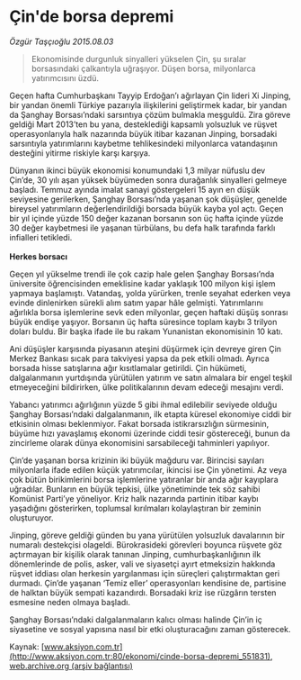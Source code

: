 # Çin'de borsa depremi

*Özgür Taşçıoğlu 2015.08.03*

<div class="pNewsDetailMainContent" itemprop="articleBody">
 <blockquote>
  <p>
   Ekonomisinde durgunluk sinyalleri yükselen Çin, şu sıralar borsasındaki çalkantıyla uğraşıyor. Düşen borsa, milyonlarca yatırımcısını üzdü.
  </p>
 </blockquote>
 <p>
  Geçen hafta Cumhurbaşkanı Tayyip Erdoğan’ı ağırlayan Çin lideri Xi Jinping, bir yandan önemli Türkiye pazarıyla ilişkilerini geliştirmek kadar, bir yandan da Şanghay Borsası’ndaki sarsıntıya çözüm bulmakla meşguldü. Zira göreve geldiği Mart 2013’ten bu yana, desteklediği kapsamlı yolsuzluk ve rüşvet operasyonlarıyla halk nazarında büyük itibar kazanan Jinping, borsadaki sarsıntıyla yatırımlarını kaybetme tehlikesindeki milyonlarca vatandaşının desteğini yitirme riskiyle karşı karşıya.
 </p>
 <p>
  Dünyanın ikinci büyük ekonomisi konumundaki 1,3 milyar nüfuslu dev Çin’de, 30 yılı aşan yüksek büyümeden sonra durağanlık sinyalleri gelmeye başladı. Temmuz ayında imalat sanayi göstergeleri 15 ayın en düşük seviyesine gerilerken, Şanghay Borsası’nda yaşanan şok düşüşler, genelde bireysel yatırımların değerlendirildiği borsada büyük kayba yol açtı. Geçen bir yıl içinde yüzde 150 değer kazanan borsanın son üç hafta içinde yüzde 30 değer kaybetmesi ile yaşanan türbülans, bu defa halk tarafında farklı infialleri tetikledi.
  <br/>
  <br/>
  <strong>
   Herkes borsacı
  </strong>
 </p>
 <p>
  Geçen yıl yükselme trendi ile çok cazip hale gelen Şanghay Borsası’nda üniversite öğrencisinden emeklisine kadar yaklaşık 100 milyon kişi işlem yapmaya başlamıştı. Vatandaş, yolda yürürken, trenle seyahat ederken veya evinde dinlenirken sürekli alım satım yapar hâle gelmişti. Yatırımlarını ağırlıkla borsa işlemlerine sevk eden milyonlar, geçen haftaki düşüş sonrası büyük endişe yaşıyor. Borsanın üç hafta süresince toplam kaybı 3 trilyon doları buldu. Bir başka ifade ile bu rakam Yunanistan ekonomisinin 10 katı.
 </p>
 <p>
  Ani düşüşler karşısında piyasanın ateşini düşürmek için devreye giren Çin Merkez Bankası sıcak para takviyesi yapsa da pek etkili olmadı. Ayrıca borsada hisse satışlarına ağır kısıtlamalar getirildi. Çin hükümeti, dalgalanmanın yurtdışında yürütülen yatırım ve satın almalara bir engel teşkil etmeyeceğini bildirirken, ülke politikalarının devam edeceği mesajını verdi.
 </p>
 <p>
  Yabancı yatırımcı ağırlığının yüzde 5 gibi ihmal edilebilir seviyede olduğu Şanghay Borsası’ndaki dalgalanmanın, ilk etapta küresel ekonomiye ciddi bir etkisinin olması beklenmiyor. Fakat borsada istikrarsızlığın sürmesinin, büyüme hızı yavaşlamış ekonomi üzerinde ciddi tesir göstereceği, bunun da zincirleme olarak dünya ekonomisini sarsabileceği tahminleri yapılıyor.
 </p>
 <p>
  Çin’de yaşanan borsa krizinin iki büyük mağduru var. Birincisi sayıları milyonlarla ifade edilen küçük yatırımcılar, ikincisi ise Çin yönetimi. Az veya çok bütün birikimlerini borsa işlemlerine yatıranlar bir anda ağır kayıplara uğradılar. Bunların en büyük tepkisi, ülke yönetiminde tek söz sahibi Komünist Parti’ye yöneliyor. Kriz halk nazarında partinin itibar kaybı yaşadığını gösterirken, toplumsal kırılmaları kolaylaştıran bir zeminin oluşturuyor.
 </p>
 <p>
  Jinping, göreve geldiği günden bu yana yürütülen yolsuzluk davalarının bir numaralı destekçisi olageldi. Bürokrasideki görevleri boyunca rüşvete göz açtırmayan bir kişilik olarak tanınan Jinping, cumhurbaşkanlığının ilk dönemlerinde de polis, asker, vali ve siyasetçi ayırt etmeksizin hakkında rüşvet iddiası olan herkesin yargılanması için süreçleri çalıştırmaktan geri durmadı. Çin’de yaşanan ‘Temiz eller’ operasyonları kendisine de, partisine de halktan büyük sempati kazandırdı. Borsadaki kriz ise rüzgârın tersten esmesine neden olmaya başladı.
 </p>
 <p>
  Şanghay Borsası’ndaki dalgalanmaların kalıcı olması halinde Çin’in iç siyasetine ve sosyal yapısına nasıl bir etki oluşturacağını zaman gösterecek.
 </p>
</div>


Kaynak: [www.aksiyon.com.tr](http://www.aksiyon.com.tr:80/ekonomi/cinde-borsa-depremi_551831), [web.archive.org (arşiv bağlantısı)](http://web.archive.org/web/20150831073308/http://www.aksiyon.com.tr:80/ekonomi/cinde-borsa-depremi_551831)
